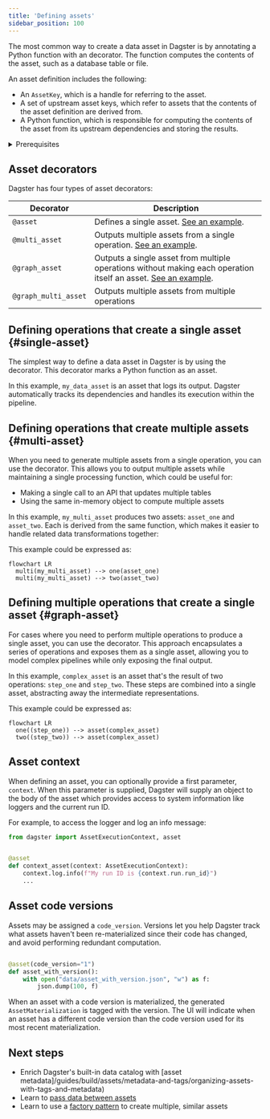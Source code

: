```yaml
---
title: 'Defining assets'
sidebar_position: 100
---
```


The most common way to create a data asset in Dagster is by annotating a Python function with an <PyObject section="assets" module="dagster" object="asset" decorator /> decorator. The function computes the contents of the asset, such as a database table or file.

An asset definition includes the following:

* An `AssetKey`, which is a handle for referring to the asset.
* A set of upstream asset keys, which refer to assets that the contents of the asset definition are derived from.
* A Python function, which is responsible for computing the contents of the asset from its upstream dependencies and storing the results.

<details>
  <summary>Prerequisites</summary>

To run the code in this article, you'll need to install Dagster. For more information, see the [Installation guide](/getting-started/installation).

</details>

## Asset decorators

Dagster has four types of asset decorators:

| Decorator            | Description                                                                                                                    |
| -------------------- | ------------------------------------------------------------------------------------------------------------------------------ |
| `@asset`             | Defines a single asset. [See an example](#single-asset).                                                                       |
| `@multi_asset`       | Outputs multiple assets from a single operation. [See an example](#multi-asset).                                               |
| `@graph_asset`       | Outputs a single asset from multiple operations without making each operation itself an asset. [See an example](#graph-asset). |
| `@graph_multi_asset` | Outputs multiple assets from multiple operations                                                                               |

## Defining operations that create a single asset \{#single-asset}

The simplest way to define a data asset in Dagster is by using the <PyObject section="assets" module="dagster" object="asset" decorator />  decorator. This decorator marks a Python function as an asset.

<CodeExample path="docs_beta_snippets/docs_beta_snippets/guides/data-assets/data-assets/asset_decorator.py" language="python" title="Using @dg.asset decorator" />

In this example, `my_data_asset` is an asset that logs its output. Dagster automatically tracks its dependencies and handles its execution within the pipeline.

## Defining operations that create multiple assets \{#multi-asset}

When you need to generate multiple assets from a single operation, you can use the <PyObject section="assets" module="dagster" object="multi_asset" decorator />  decorator. This allows you to output multiple assets while maintaining a single processing function, which could be useful for:

- Making a single call to an API that updates multiple tables
- Using the same in-memory object to compute multiple assets

In this example, `my_multi_asset` produces two assets: `asset_one` and `asset_two`. Each is derived from the same function, which makes it easier to handle related data transformations together:

<CodeExample path="docs_beta_snippets/docs_beta_snippets/guides/data-assets/data-assets/multi_asset_decorator.py" language="python" title="Using @dg.multi_asset decorator" />

This example could be expressed as:

```mermaid
flowchart LR
  multi(my_multi_asset) --> one(asset_one)
  multi(my_multi_asset) --> two(asset_two)
```

## Defining multiple operations that create a single asset \{#graph-asset}

For cases where you need to perform multiple operations to produce a single asset, you can use the <PyObject section="assets" module="dagster" object="graph_asset" decorator /> decorator. This approach encapsulates a series of operations and exposes them as a single asset, allowing you to model complex pipelines while only exposing the final output.

<CodeExample path="docs_beta_snippets/docs_beta_snippets/guides/data-assets/data-assets/graph_asset_decorator.py" language="python" title="Using @dg.graph_asset decorator" />

In this example, `complex_asset` is an asset that's the result of two operations: `step_one` and `step_two`. These steps are combined into a single asset, abstracting away the intermediate representations.

This example could be expressed as:

```mermaid
flowchart LR
  one((step_one)) --> asset(complex_asset)
  two((step_two)) --> asset(complex_asset)
```

## Asset context

When defining an asset, you can optionally provide a first parameter, `context`. When this parameter is supplied, Dagster will supply an <PyObject section="execution" module="dagster" object="AssetExecutionContext" /> object to the body of the asset which provides access to system information like loggers and the current run ID.

For example, to access the logger and log an info message:

```python
from dagster import AssetExecutionContext, asset


@asset
def context_asset(context: AssetExecutionContext):
    context.log.info(f"My run ID is {context.run.run_id}")
    ...

```

## Asset code versions

Assets may be assigned a `code_version`. Versions let you help Dagster track what assets haven't been re-materialized since their code has changed, and avoid performing redundant computation.

```python

@asset(code_version="1")
def asset_with_version():
    with open("data/asset_with_version.json", "w") as f:
        json.dump(100, f)

```

When an asset with a code version is materialized, the generated `AssetMaterialization` is tagged with the version. The UI will indicate when an asset has a different code version than the code version used for its most recent materialization.

## Next steps

- Enrich Dagster's built-in data catalog with [asset metadata]/guides/build/assets/metadata-and-tags/organizing-assets-with-tags-and-metadata)
- Learn to [pass data between assets](/guides/build/assets/passing-data-between-assets)
- Learn to use a [factory pattern](/guides/build/assets/creating-asset-factories) to create multiple, similar assets
